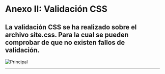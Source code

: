 Anexo II: Validación CSS
========================

La validación CSS se ha realizado sobre el archivo site.css. Para la cual se pueden comprobar de que no existen fallos de validación.
---------

![Principal](img/validacion-css.PNG)

-------------------------------------------------
